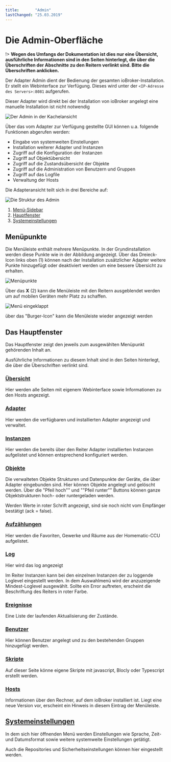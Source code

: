 ```yaml
---
title:       "Admin"
lastChanged: "25.03.2019"
---
```


# Die Admin-Oberfläche

!> **Wegen des Umfangs der Dokumentation ist dies nur eine Übersicht, ausführliche 
Informationen sind in den Seiten hinterlegt, die über die Überschriften der 
Abschnitte zu den Reitern verlinkt sind. Bitte die Überschriften anklicken.**


Der Adapter Admin dient der Bedienung der gesamten ioBroker-Installation. 
Er stellt ein Webinterface zur Verfügung. Dieses wird unter der 
``<IP-Adresse des Servers>:8081`` aufgerufen.

Dieser Adapter wird direkt bei der Installation von ioBroker angelegt eine manuelle 
Installation ist nicht notwendig

![Der Admin in der Kachelansicht](media/ADMIN_Adapter_Kachel.png)

Über das vom Adapter zur Verfügung gestellte GUI können u.a. folgende 
Funktionen abgerufen werden:

* Eingabe von systemweiten Einstellungen
* Installation weiterer Adapter und Instanzen
* Zugriff auf die Konfiguration der Instanzen
* Zugriff auf Objektübersicht
* Zugriff auf die Zustandsübersicht der Objekte
* Zugriff auf die Administration von Benutzern und Gruppen
* Zugriff auf das Logfile
* Verwaltung der Hosts

Die Adapteransicht teilt sich in drei Bereiche auf:

![Die Struktur des Admin](media/ADMIN_Screen_numbers.png)

1. [Menü-Sidebar](#Menüpunkte)
2. [Hauptfenster](#Das_Hauptfenster)
3. [Systemeinstellungen](#Systemeinstellungen)


## Menüpunkte
Die Menüleiste enthält mehrere Menüpunkte. In der Grundinstallation werden diese 
Punkte wie in der Abbildung angezeigt. Über das Dreieck-Icon links oben (1) können 
nach der Installation zusätzlicher Adapter weitere Punkte hinzugefügt oder deaktiviert 
werden um eine bessere Übersicht zu erhalten.

![Menüpunkte](media/ADMIN_Screen01_menuitems_numbers.png)

Über das **X**  (2) kann die Menüleiste mit den Reitern ausgeblendet werden um 
auf mobilen Geräten mehr Platz zu schaffen.

![Menü eingeklappt](media/ADMIN_Screen01_menucollapsed.png)

über das "Burger-Icon" kann die Menüleiste wieder angezeigt werden


## Das Hauptfenster
Das Hauptfenster zeigt den jeweils zum ausgewählten Menüpunkt gehörenden Inhalt an.

Ausführliche Informationen zu diesem Inhalt sind in den Seiten hinterlegt, die über die 
Überschriften verlinkt sind.

### [Übersicht](overview.md)
Hier werden alle Seiten mit eigenem Webinterface sowie Informationen zu den 
Hosts angezeigt.

### [Adapter](adapter.md)
Hier werden die verfügbaren und installierten Adapter angezeigt und verwaltet.

### [Instanzen](instances.md)
Hier werden die bereits über den Reiter Adapter installierten Instanzen aufgelistet 
und können entsprechend konfiguriert werden.

### [Objekte](objects.md)
Die verwalteten Objekte Strukturen und Datenpunkte der Geräte, die über Adapter 
eingebunden sind. Hier können Objekte angelegt und gelöscht werden. Über die 
"Pfeil hoch"" und ""Pfeil runter"" Buttons können ganze Objektstrukturen 
hoch- oder runtergeladen werden.

Werden Werte in roter Schrift angezeigt, sind sie noch nicht vom Empfänger 
bestätigt (ack = false).

### [Aufzählungen](enums.md)
Hier werden die Favoriten, Gewerke und Räume aus der Homematic-CCU aufgelistet.

### [Log](log.md)
Hier wird das log angezeigt

Im Reiter Instanzen kann bei den einzelnen Instanzen der zu loggende Loglevel 
eingestellt werden. In dem Auswahlmenü wird der anzuzeigende Mindest-Loglevel 
ausgewählt. Sollte ein Error auftreten, erscheint die Beschriftung des Reiters in roter Farbe.


### [Ereignisse](events.md)
Eine Liste der laufenden Aktualisierung der Zustände.

### [Benutzer](users.md)
Hier können Benutzer angelegt und zu den bestehenden Gruppen hinzugefügt werden.

### [Skripte](scripts.md)
Auf dieser Seite könne eigene Skripte mit javascript, Blocly oder Typescript erstellt werden.

### [Hosts](hosts.md)
Informationen über den Rechner, auf dem ioBroker installiert ist.  Liegt eine neue Version vor, 
erscheint ein Hinweis in diesem Eintrag der Menüleiste.


## [Systemeinstellungen](settings.md)
In dem sich hier öffnenden Menü werden Einstellungen wie Sprache, Zeit- und 
Datumsformat sowie weitere systemweite Einstellungen getätigt.

Auch die Repositories und Sicherheitseinstellungen können hier eingestellt werden.
